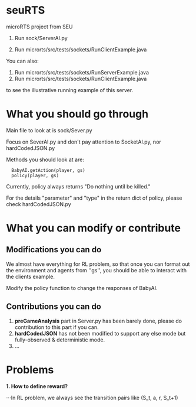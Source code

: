 # seuRTS
microRTS project from SEU


1. Run sock/ServerAI.py 
 
2. Run microrts/src/tests/sockets/RunClientExample.java
  
  You can also:
  1. Run microrts/src/tests/sockets/RunServerExample.java
  2. Run microrts/src/tests/sockets/RunClientExample.java

to see the illustrative running example of this server.


# What you should go through

Main file to look at is sock/Sever.py

Focus on SeverAI.py and don't pay attention to SocketAI.py, nor hardCodedJSON.py


Methods you should look at are:

      BabyAI.getAction(player, gs)
      policy(player, gs)

Currently, policy always returns "Do nothing until be killed."

For the details "parameter" and "type" in the return dict of 
policy, please check hardCodedJSON.py

# What you can modify or contribute

## Modifications you can do
We almost have everything for RL problem, so that once you can format
out the environment and agents from ''gs'', you should be able to interact with the clients example.

Modify the policy function to change the responses of BabyAI.

## Contributions you can do
1. **preGameAnalysis** part in Server.py has been barely done, please do contribution to this part if you can.
2. **hardCodedJSON** has not been modified to support any else mode but fully-observed & deterministic mode. 
3. ...


# Problems
**1. How to define reward?**

⋅⋅⋅In RL problem, we always see the transition pairs like (S_t, a, r, S_t+1)
    


  
  
 

  

